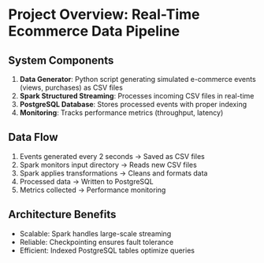 # Project Overview: Real-Time Ecommerce Data Pipeline

## System Components
1. **Data Generator**: Python script generating simulated e-commerce events (views, purchases) as CSV files
2. **Spark Structured Streaming**: Processes incoming CSV files in real-time
3. **PostgreSQL Database**: Stores processed events with proper indexing
4. **Monitoring**: Tracks performance metrics (throughput, latency)

## Data Flow
1. Events generated every 2 seconds → Saved as CSV files
2. Spark monitors input directory → Reads new CSV files
3. Spark applies transformations → Cleans and formats data
4. Processed data → Written to PostgreSQL
5. Metrics collected → Performance monitoring

## Architecture Benefits
- Scalable: Spark handles large-scale streaming
- Reliable: Checkpointing ensures fault tolerance
- Efficient: Indexed PostgreSQL tables optimize queries